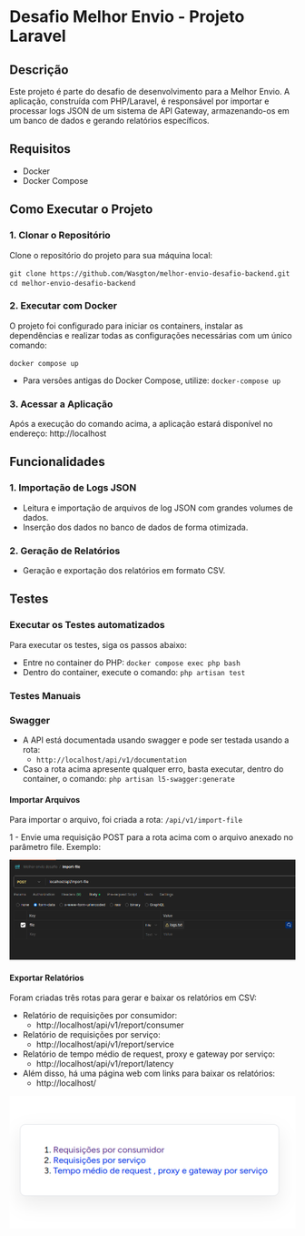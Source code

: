 # Desafio Melhor Envio - Projeto Laravel
## Descrição
Este projeto é parte do desafio de desenvolvimento para a Melhor Envio. A aplicação, construída com PHP/Laravel, é responsável por importar e processar logs JSON de um sistema de API Gateway, armazenando-os em um banco de dados e gerando relatórios específicos.

## Requisitos
- Docker
- Docker Compose

## Como Executar o Projeto

### 1. Clonar o Repositório
   Clone o repositório do projeto para sua máquina local:

``
git clone https://github.com/Wasgton/melhor-envio-desafio-backend.git
``
``
cd melhor-envio-desafio-backend
``

### 2. Executar com Docker
   O projeto foi configurado para iniciar os containers, instalar as dependências e realizar todas as configurações necessárias com um único comando:

`docker compose up`
- Para versões antigas do Docker Compose, utilize:
`docker-compose up`

### 3. Acessar a Aplicação
   Após a execução do comando acima, a aplicação estará disponível no endereço:
http://localhost

##  Funcionalidades
### 1. Importação de Logs JSON
- Leitura e importação de arquivos de log JSON com grandes volumes de dados.
- Inserção dos dados no banco de dados de forma otimizada.
### 2. Geração de Relatórios
- Geração e exportação dos relatórios em formato CSV.


## Testes

### Executar os Testes automatizados
 Para executar os testes, siga os passos abaixo:

- Entre no container do PHP:
``docker compose exec php bash``
- Dentro do container, execute o comando:
``php artisan test``

### Testes Manuais

### Swagger

- A API está documentada usando swagger e pode ser testada usando a rota: 
  - `http://localhost/api/v1/documentation`
- Caso a rota acima apresente qualquer erro, basta executar, dentro do container, o comando: 
`php artisan l5-swagger:generate`


#### Importar Arquivos
Para importar o arquivo, foi criada a rota:
``/api/v1/import-file``

1 - Envie uma requisição POST para a rota acima com o arquivo anexado no parâmetro file.
Exemplo:

![img.png](img.png)

#### Exportar Relatórios
Foram criadas três rotas para gerar e baixar os relatórios em CSV:

- Relatório de requisições por consumidor:
  - http://localhost/api/v1/report/consumer
- Relatório de requisições por serviço:
   - http://localhost/api/v1/report/service
- Relatório de tempo médio de request, proxy e gateway por serviço:
   - http://localhost/api/v1/report/latency
- Além disso, há uma página web com links para baixar os relatórios:
  - http://localhost/

![img_1.png](img_1.png)

